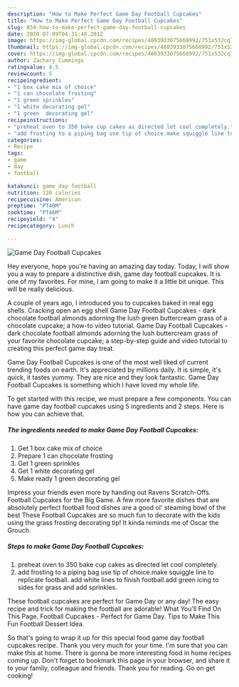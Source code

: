 ```yaml
---
description: "How to Make Perfect Game Day Football Cupcakes"
title: "How to Make Perfect Game Day Football Cupcakes"
slug: 854-how-to-make-perfect-game-day-football-cupcakes
date: 2020-07-09T04:31:48.201Z
image: https://img-global.cpcdn.com/recipes/4803933075668992/751x532cq70/game-day-football-cupcakes-recipe-main-photo.jpg
thumbnail: https://img-global.cpcdn.com/recipes/4803933075668992/751x532cq70/game-day-football-cupcakes-recipe-main-photo.jpg
cover: https://img-global.cpcdn.com/recipes/4803933075668992/751x532cq70/game-day-football-cupcakes-recipe-main-photo.jpg
author: Zachary Cummings
ratingvalue: 4.5
reviewcount: 5
recipeingredient:
- "1 box cake mix of choice"
- "1 can chocolate frosting"
- "1 green sprinkles"
- "1 white decorating gel"
- "1 green  decorating gel"
recipeinstructions:
- "preheat oven to 350 bake cup cakes as directed let cool completely."
- "add frosting to a piping bag use tip of choice.make squiggle line to replicate football. add white lines to finish football.add green icing to sides for grass and add sprinkles."
categories:
- Recipe
tags:
- game
- day
- football

katakunci: game day football 
nutrition: 120 calories
recipecuisine: American
preptime: "PT40M"
cooktime: "PT46M"
recipeyield: "4"
recipecategory: Lunch

---
```



![Game Day Football Cupcakes](https://img-global.cpcdn.com/recipes/4803933075668992/751x532cq70/game-day-football-cupcakes-recipe-main-photo.jpg)

Hey everyone, hope you're having an amazing day today. Today, I will show you a way to prepare a distinctive dish, game day football cupcakes. It is one of my favorites. For mine, I am going to make it a little bit unique. This will be really delicious.

A couple of years ago, I introduced you to cupcakes baked in real egg shells. Cracking open an egg shell Game Day Football Cupcakes - dark chocolate football almonds adorning the lush green buttercream grass of a chocolate cupcake; a how-to video tutorial. Game Day Football Cupcakes - dark chocolate football almonds adorning the lush buttercream grass of your favorite chocolate cupcake; a step-by-step guide and video tutorial to creating this perfect game day treat.

Game Day Football Cupcakes is one of the most well liked of current trending foods on earth. It's appreciated by millions daily. It is simple, it's quick, it tastes yummy. They are nice and they look fantastic. Game Day Football Cupcakes is something which I have loved my whole life.


To get started with this recipe, we must prepare a few components. You can have game day football cupcakes using 5 ingredients and 2 steps. Here is how you can achieve that.

<!--inarticleads1-->

##### The ingredients needed to make Game Day Football Cupcakes:

1. Get 1 box cake mix of choice
1. Prepare 1 can chocolate frosting
1. Get 1 green sprinkles
1. Get 1 white decorating gel
1. Make ready 1 green  decorating gel


Impress your friends even more by handing out Ravens Scratch-Offs. Football Cupcakes for the Big Game. A few more favorite dishes that are absolutely perfect football food dishes are a good ol&#39; steaming bowl of the best These Football Cupcakes are so much fun to decorate with the kids using the grass frosting decorating tip! It kinda reminds me of Oscar the Grouch. 

<!--inarticleads2-->

##### Steps to make Game Day Football Cupcakes:

1. preheat oven to 350 bake cup cakes as directed let cool completely.
1. add frosting to a piping bag use tip of choice.make squiggle line to replicate football. add white lines to finish football.add green icing to sides for grass and add sprinkles.


These football cupcakes are perfect for Game Day or any day! The easy recipe and trick for making the football are adorable! What You&#39;ll Find On This Page. Football Cupcakes - Perfect for Game Day. Tips to Make This Fun Football Dessert Idea. 

So that's going to wrap it up for this special food game day football cupcakes recipe. Thank you very much for your time. I'm sure that you can make this at home. There is gonna be more interesting food in home recipes coming up. Don't forget to bookmark this page in your browser, and share it to your family, colleague and friends. Thank you for reading. Go on get cooking!
